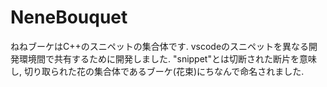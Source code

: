 # NeneBouquet
ねねブーケはC++のスニペットの集合体です. vscodeのスニペットを異なる開発環境間で共有するために開発しました. "snippet"とは切断された断片を意味し, 切り取られた花の集合体であるブーケ(花束)にちなんで命名されました.
